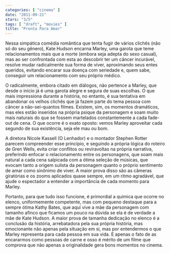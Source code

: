 ```yaml
---
categories: [ "cinema" ]
date: "2011-09-21"
stars: "3/5"
tags: [ "draft", "movies" ]
title: "Pronta Para Amar"
---
```

Nessa simpática comédia romântica que tenta fugir de vários clichês
(não só do seu gênero), Kate Hudson encarna Marley, uma garota que teme
relacionamentos mais que a morte (embora seja adepta do sexo casual),
mas ao ser confrontada com esta ao descobrir ter um câncer incurável,
resolve mudar radicalmente sua forma de viver, aproximando seus entes
queridos, evitando encarar sua doença com seriedade e, quem sabe,
conseguir um relacionamento com seu próprio médico.

O radicalmente, embora citado em diálogos, não pertence a Marley, que
desde o início já é uma garota alegre e segura de suas escolhas. O
que mais impressiona durante a história, no entanto, é sua tentativa
em abandonar os velhos clichês que já fazem parte do tema pessoa com
câncer a não-sei-quantos filmes. Existem, sim, os momentos dramáticos,
mas eles estão inseridos na própria psique da personagem e soam muito
mais naturais do que se fossem martelados constantemente a cada fade-out
de cena. O que ocorre é o exato oposto: vemos Marley aproveitar cada
segundo de sua existência, seja ele mau ou bom.

A diretora Nicole Kassell (O Lenhador) e o montador Stephen Rotter parecem
compreender esse princípio, e seguindo a própria lógica do roteiro de
Gren Wells, evita criar conflitos ou reviravoltas na própria narrativa,
preferindo enfocar o relacionamento entre os personagens, que soam mais
natural a cada cena salpicada com a ótima seleção de músicas, que
evocam tanto a origem sulista da personagem quanto o próprio sentimento
de amar como sinônimo de viver. A maior prova disso são as câmeras
giratórias e os zooms aplicados quase sempre, em um ritmo agradável, que
ajude o espectador a entender a importância de cada momento para Marley.

Portanto, para que tudo isso funcione, é primordial a química que
ocorre no elenco, uniformemente competente, mas com pequeno destaque
para a sempre ótima Kathy Bates, que aqui vive a mãe da personagem
com tamanho afinco que ficamos um pouco na dúvida se ela é de verdade
a mãe de Kate Hudson. A maior prova de tamanha dedicação no elenco
é a conclusão da história, arrebatadora pela sua própria história,
mas emocionante não apenas pela situação em si, mas por entendermos o
que Marley representa para cada pessoa em sua vida. E apenas o fato de
as encararmos como pessoas de carne e osso é mérito de um filme que
comprova que não apenas a originalidade gera bons momentos no cinema.

